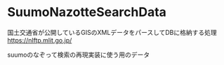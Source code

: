 # SuumoNazotteSearchData

国土交通省が公開しているGISのXMLデータをパースしてDBに格納する処理
https://nlftp.mlit.go.jp/

suumoのなぞって検索の再現実装に使う用のデータ
